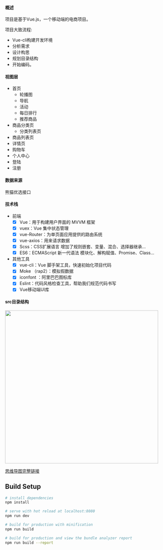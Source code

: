 #### 概述

项目是基于Vue.js，一个移动端的电商项目。

项目大致流程:
- Vue-cli构建开发环境
- 分析需求
- 设计构思
- 规划目录结构
- 开始编码。

#### 视图层

- 首页
  - 轮播图
  - 导航
  - 活动
  - 每日排行
  - 推荐商品
- 商品分类页
  - 分类列表页
- 商品列表页
- 详情页
- 购物车
- 个人中心
- 登陆
- 注册

#### 数据来源

熊猫优选接口

#### 技术栈

- 前端
    - [x]  Vue：用于构建用户界面的 MVVM 框架
    - [x]  vuex：Vue 集中状态管理
    - [x]  vue-Router：为单页面应用提供的路由系统
    - [x]  vue-axios：用来请求数据
    - [x]  Scss：CSS扩展语言 增加了规则嵌套、变量、混合、选择器继承...
    - [x]  ES6：ECMAScript 新一代语法 模块化、解构赋值、Promise、Class...

- 其他工具
    - [x]  vue-cli：Vue 脚手架工具，快速初始化项目代码
    - [x]  Moke （rap2）：模拟假数据
    - [x]  iconfont ：阿里巴巴图标库
    - [x]  Eslint：代码风格检查工具，帮助我们规范代码书写
    - [x]  Vue移动端UI库

#### src目录结构

<img src="https://dev.tencent.com/u/dtid_fec3fefa2ad1ac6a/p/vue_panda/git/raw/dev/src/assets/src.png" width="500px">

[思维导图完整链接](https://www.processon.com/view/link/5c31d5d4e4b048f108c3e8ca)


## Build Setup

``` bash
# install dependencies
npm install

# serve with hot reload at localhost:8080
npm run dev

# build for production with minification
npm run build

# build for production and view the bundle analyzer report
npm run build --report
```


